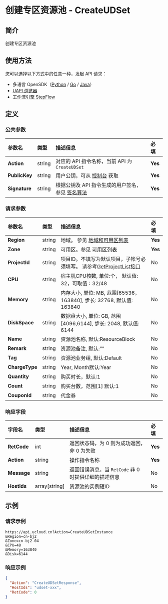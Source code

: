 # 创建专区资源池 - CreateUDSet

## 简介

创建专区资源池





## 使用方法

您可以选择以下方式中的任意一种，发起 API 请求：
- 多语言 OpenSDK（[Python](https://github.com/ucloud/ucloud-sdk-python3) / [Go](https://github.com/ucloud/ucloud-sdk-go) / [Java](https://github.com/ucloud/ucloud-sdk-java)）
- [UAPI 浏览器](https://console.ucloud.cn/uapi/detail?id=CreateUDSet)
- [工作流引擎 StepFlow](https://console.ucloud.cn/stepflow/manage/)

## 定义

### 公共参数

| 参数名 | 类型 | 描述信息 | 必填 |
|:---|:---|:---|:---|
| **Action**     | string  | 对应的 API 指令名称，当前 API 为 `CreateUDSet`                        | **Yes** |
| **PublicKey**  | string  | 用户公钥，可从 [控制台](https://console.ucloud.cn/uapi/apikey) 获取                                             | **Yes** |
| **Signature**  | string  | 根据公钥及 API 指令生成的用户签名，参见 [签名算法](api/summary/signature.md)  | **Yes** |

### 请求参数

| 参数名 | 类型 | 描述信息 | 必填 |
|:---|:---|:---|:---|
| **Region** | string | 地域。 参见 [地域和可用区列表](api/summary/regionlist) |**Yes**|
| **Zone** | string | 可用区。参见 [可用区列表](api/summary/regionlist) |**Yes**|
| **ProjectId** | string | 项目ID。不填写为默认项目，子帐号必须填写。 请参考[GetProjectList接口](api/summary/get_project_list) |No|
| **CPU** | string | 宿主机CPU核数, 单位:个， 默认值: 32，可取值：32/48 |No|
| **Memory** | string | 内存大小, 单位: MB, 范围[65536，163840], 步长: 32768, 默认值: 163840 |No|
| **DiskSpace** | string | 数据盘大小, 单位: GB, 范围[4096,6144], 步长: 2048, 默认值: 6144 |No|
| **Name** | string | 资源池名称, 默认:ResourceBlock |No|
| **Remark** | string | 资源池备注, 默认:”” |No|
| **Tag** | string | 资源池业务组, 默认:Default |No|
| **ChargeType** | string | Year, Month默认:Year |No|
| **Quantity** | string | 购买时长，默认:1 |No|
| **Count** | string | 购买台数，范围[1] 默认:1 |No|
| **CouponId** | string | 代金券 |No|

### 响应字段

| 字段名 | 类型 | 描述信息 | 必填 |
|:---|:---|:---|:---|
| **RetCode** | int | 返回状态码，为 0 则为成功返回，非 0 为失败 |**Yes**|
| **Action** | string | 操作指令名称 |**Yes**|
| **Message** | string | 返回错误消息，当 `RetCode` 非 0 时提供详细的描述信息 |No|
| **HostIds** | array[string] | 资源池的实例短ID |No|




## 示例

### 请求示例
    
```
https://api.ucloud.cn?Action=CreateUDSetInstance
&Region=cn-bj2
&Zone=cn-bj2-04
&CPU=48
&Memory=163840
&Disk=6144
```

### 响应示例
    
```json
{
  "Action": "CreateUDSetResponse",
  "HostIds": "udset-xxx",
  "RetCode": 0
}
```





